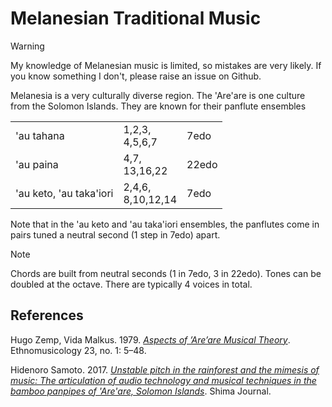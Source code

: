 # Melanesian Traditional Music

> [!warning]
> My knowledge of Melanesian music is limited, so mistakes are very likely. If you know something I don't, please raise an issue on Github.

Melanesia is a very culturally diverse region. The 'Are'are is one culture from the Solomon Islands. They are known for their panflute ensembles

<table>
<tr><td>'au tahana</td><td>1,2,3,<br />4,5,6,7</td><td>7edo</td></tr>
<tr><td>'au paina</td><td>4,7,<br />13,16,22</td><td>22edo</td></tr>
<tr><td>'au keto, 'au taka'iori</td><td>2,4,6,<br />8,10,12,14</td><td>7edo</td></tr>
</table>

Note that in the 'au keto and 'au taka'iori ensembles, the panflutes come in pairs tuned a neutral second (1 step in 7edo) apart.

> [!note]
> Chords are built from neutral seconds (1 in 7edo, 3 in 22edo). Tones can be doubled at the octave. There are typically 4 voices in total.

## References
Hugo Zemp, Vida Malkus. 1979. *[Aspects of ’Are’are Musical Theory](https://doi.org/10.2307/851336)*. Ethnomusicology 23, no. 1: 5–48.

Hidenoro Samoto. 2017. *[Unstable pitch in the rainforest and the mimesis of music: The articulation of audio technology and musical techniques in the bamboo panpipes of 'Are'are, Solomon Islands](https://web.archive.org/web/20221010093729/https://www.shimajournal.org/issues/v11n2/k.-Samoto-Shima-v11n2.pdf)*. Shima Journal.